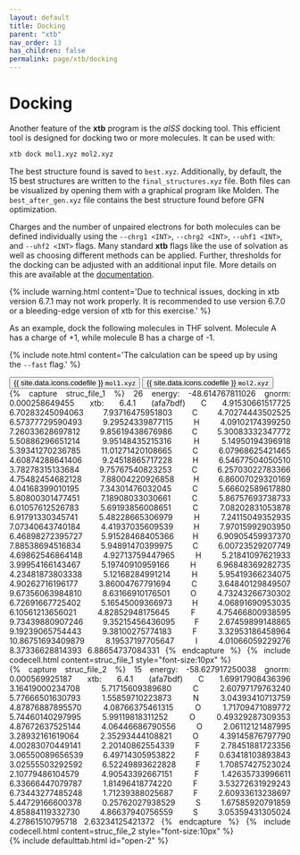 ```yaml
---
layout: default
title: Docking
parent: "xtb"
nav_order: 13
has_children: false
permalink: page/xtb/docking
---
```


# Docking

Another feature of the **xtb** program is the *aISS* docking tool. This efficient tool is designed for docking two or more molecules. It can be used with:


```bash
xtb dock mol1.xyz mol2.xyz
```

The best structure found is saved to `best.xyz`. Additionally, by default, the 15 best structures are written to the `final_structures.xyz` file. Both files can be visualized by opening them with a graphical program like Molden.
The `best_after_gen.xyz` file contains the best structure found before GFN optimization.

Charges and the number of unpaired electrons for both molecules can be defined individually using the `--chrg1 <INT>`, `--chrg2 <INT>`, `--uhf1 <INT>`, and `--uhf2 <INT>` flags.
Many standard **xtb** flags like the use of solvation as well as choosing different methods can be applied.
Further, thresholds for the docking can be adjusted with an additional input file. More details on this are available at the [documentation](https://xtb-docs.readthedocs.io/en/latest/xtb_docking.html).

{% include warning.html content='Due to technical issues, docking in xtb version 6.7.1 may not work properly. It is recommended to use version 6.7.0 or a bleeding-edge version of xtb for this exercise.' %}

As an example, dock the following molecules in THF solvent. Molecule A has a charge of +1, while molecule B has a charge of -1.

{% include note.html content='The calculation can be speed up by using the `--fast` flag.' %}

<!-- Tab links -->
<div class="tab card">
  <button
    class="tablinks tab-id-1"
    onclick="openTabId(event, 'struc-1', 'tab-id-1')"
    id="open-1">
    {{ site.data.icons.codefile }} <code>mol1.xyz</code>
  </button>
  <button
    class="tablinks tab-id-1"
    onclick="openTabId(event, 'struc-2', 'tab-id-1')">
    {{ site.data.icons.codefile }} <code>mol2.xyz</code>
  </button>
</div>
<!-- Tab content -->
<div id="struc-1" class="tabcontent tab-id-1" style="text-align:justify">
{% capture struc_file_1 %}
26
 energy: -48.614767811026 gnorm: 0.000258649455 xtb: 6.4.1 (afa7bdf)
C         4.91530661517725    6.70283245094063    7.93716475951803
C         4.70274443502525    6.57377729590493    9.29524339877115
H         4.09102174399250    7.26033628697812    9.85619438676986
C         5.30083332347772    5.50886296651214    9.95148435215316
H         5.14950194396918    5.39341270236785   11.01271420108665
C         6.07968625421465    4.60874288641406    9.24518865717228
H         6.54677504050510    3.78278315133684    9.75767540823253
C         6.25703022783366    4.75482454682128    7.88004220926858
H         6.86007029320169    4.04168399010195    7.34301476032045
C         5.66602589617880    5.80800301477451    7.18908033030661
C         5.86757693738733    6.01057612526783    5.69193856008651
C         7.08202831053878    6.91791330345741    5.48228665306979
H         7.24115049352935    7.07340643740184    4.41937035609539
H         7.97015992903950    6.46898272395727    5.91528468405366
H         6.90905459937370    7.88538694516834    5.94891470399975
C         6.00723529207749    4.69862546864148    4.92713759447965
H         5.21841097621933    3.99954166143467    5.19740910959166
H         6.96848369282735    4.23481873803338    5.12168284991214
H         5.95419366234075    4.90262716196177    3.86004767791694
C         3.64840129849507    9.67356063984810    8.63166910176501
O         4.73243266730302    6.72691667725402    5.16545009366973
H         4.06891690953035    6.10561213656021    4.82852948175645
F         4.75466800938595    9.73439880907246    9.35215456436095
F         2.67459899148865    9.19239065754443    9.38100275774183
F         3.32953186458964   10.86751693409879    8.19537197705647
I         4.01066059229276    8.37336628814393    6.88654737084331
{% endcapture %}
{% include codecell.html content=struc_file_1 style="font-size:10px" %}
</div>
<div id="struc-2" class="tabcontent tab-id-1" style="text-align:justify">
{% capture struc_file_2 %}
15
 energy: -58.627917250038 gnorm: 0.000569925187 xtb: 6.4.1 (afa7bdf)
C         1.69917908436396    3.16419000234708    5.71715609389680
C         2.60797179763240    5.77666501630793    1.55859710223873
N         3.04393410713759    4.87876887895570    4.08766375461315
O         1.71709471089772    5.74460140297995    5.99119818311252
O         0.49329287309353    4.87672637525144    4.06446686790556
O         2.06112121487995    3.28932161619064    2.35293444108821
O         4.39145876797790    4.00283070449141    2.20140862554339
F         2.78451881723356    3.06550089656539    6.49714305953822
F         0.63418103893843    3.02555503292592    6.52249893622828
F         1.70857427523024    2.10779486104579    4.90543392667151
F         1.42635733996611    6.33666447079787    1.81496418774220
F         3.53272631929243    6.73443277485248    1.71239388025687
F         2.60933613238697    5.44729166600378    0.25762027938529
S         1.67585920791859    4.85884119332730    4.86637940756559
S         3.05359431305024    4.27861510795718    2.63234125421372
{% endcapture %}
{% include codecell.html content=struc_file_2 style="font-size:10px" %}
</div>
{% include defaulttab.html id="open-2" %}
